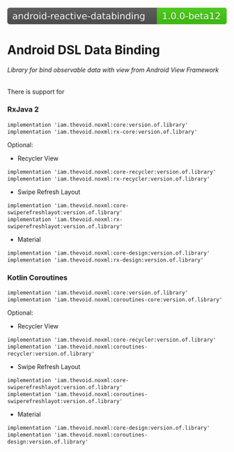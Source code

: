 <a href="https://bintray.com/beta/#/iamthevoid/maven/android-dsl-databinding"><img src="https://github.com/iamthevoid/android-dsl-databinding/blob/master/lib.svg"></a>

# Android DSL Data Binding

###### Library for bind observable data with view from Android View Framework

There is support for

### RxJava 2

```
implementation 'iam.thevoid.noxml:core:version.of.library'
implementation 'iam.thevoid.noxml:rx-core:version.of.library'
```

Optional:
- Recycler View
```
implementation 'iam.thevoid.noxml:core-recycler:version.of.library'
implementation 'iam.thevoid.noxml:rx-recycler:version.of.library'
```
- Swipe Refresh Layout
```
implementation 'iam.thevoid.noxml:core-swiperefreshlayot:version.of.library'
implementation 'iam.thevoid.noxml:rx-swiperefreshlayot:version.of.library'
```
- Material
```
implementation 'iam.thevoid.noxml:core-design:version.of.library'
implementation 'iam.thevoid.noxml:rx-design:version.of.library'
```

### Kotlin Coroutines

```
implementation 'iam.thevoid.noxml:core:version.of.library'
implementation 'iam.thevoid.noxml:coroutines-core:version.of.library'
```

Optional:
- Recycler View
```
implementation 'iam.thevoid.noxml:core-recycler:version.of.library'
implementation 'iam.thevoid.noxml:coroutines-recycler:version.of.library'
```
- Swipe Refresh Layout
```
implementation 'iam.thevoid.noxml:core-swiperefreshlayot:version.of.library'
implementation 'iam.thevoid.noxml:coroutines-swiperefreshlayot:version.of.library'
```
- Material
```
implementation 'iam.thevoid.noxml:core-design:version.of.library'
implementation 'iam.thevoid.noxml:coroutines-design:version.of.library'
```